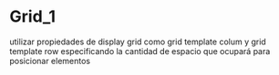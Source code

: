 # Grid_1
utilizar propiedades de display grid como grid template colum y grid template row especificando la cantidad de espacio que ocupará para posicionar elementos
